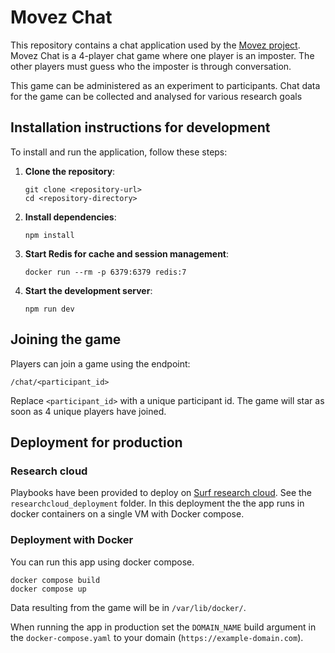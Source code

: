# Movez Chat

This repository contains a chat application used by the [Movez project](https://www.eur.nl/essb/informatie-voor/onderzoekers/movez-lab/onderzoekers).
Movez Chat is a 4-player chat game where one player is an imposter. The other players must guess who the imposter is through conversation.

This game can be administered as an experiment to participants. Chat data for the game can be collected and analysed for various research goals

## Installation instructions for development

To install and run the application, follow these steps:

1. **Clone the repository**:
    ```
    git clone <repository-url>
    cd <repository-directory>
    ```

2. **Install dependencies**:
    ```
    npm install
    ```

3. **Start Redis for cache and session management**:
    ```
    docker run --rm -p 6379:6379 redis:7
    ```

4. **Start the development server**:
    ```
    npm run dev
    ```

## Joining the game 

Players can join a game using the endpoint:

```
/chat/<participant_id>
```

Replace `<participant_id>` with a unique participant id. The game will star as soon as 4 unique players have joined.


## Deployment for production

### Research cloud 

Playbooks have been provided to deploy on [Surf research cloud](https://www.surf.nl/en/services/surf-research-cloud). See the `researchcloud_deployment` folder.
In this deployment the the app runs in docker containers on a single VM with Docker compose.

### Deployment with Docker

You can run this app using docker compose. 

```
docker compose build
docker compose up
```

Data resulting from the game will be in `/var/lib/docker/`.

When running the app in production set the `DOMAIN_NAME` build argument in the `docker-compose.yaml` to your domain (`https://example-domain.com`).

